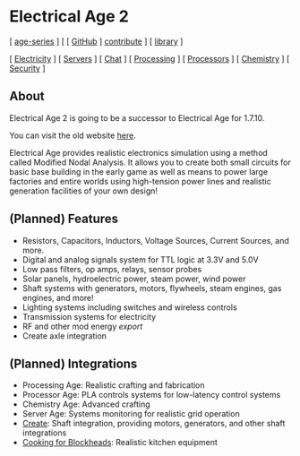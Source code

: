 # Electrical Age 2

[ [age-series](/) ] [ [ [GitHub](https://github.com/age-series) ] [contribute](../contribute) ] [ [library](../library) ]

[ [Electricity](electrical-age.md) ] [ [Servers](server-age.md) ] [ [Chat](chat-age.md) ] [ [Processing](processing-age.md) ] [ [Processors](processor-age.md) ] [ [Chemistry](chemistry-age.md) ] [ [Security](security-age.md) ]

## About

Electrical Age 2 is going to be a successor to Electrical Age for 1.7.10.

You can visit the old website [here](https://electrical-age.net/).

Electrical Age provides realistic electronics simulation using a method called Modified Nodal Analysis. It allows you to create both small circuits for basic base building in the early game as well as means to power large factories and entire worlds using high-tension power lines and realistic generation facilities of your own design!

## (Planned) Features

* Resistors, Capacitors, Inductors, Voltage Sources, Current Sources, and more.
* Digital and analog signals system for TTL logic at 3.3V and 5.0V
* Low pass filters, op amps, relays, sensor probes
* Solar panels, hydroelectric power, steam power, wind power
* Shaft systems with generators, motors, flywheels, steam engines, gas engines, and more!
* Lighting systems including switches and wireless controls
* Transmission systems for electricity
* RF and other mod energy _export_
* Create axle integration

## (Planned) Integrations

* Processing Age: Realistic crafting and fabrication
* Processor Age: PLA controls systems for low-latency control systems
* Chemistry Age: Advanced crafting
* Server Age: Systems monitoring for realistic grid operation
* [Create](https://www.curseforge.com/minecraft/mc-mods/create): Shaft integration, providing motors, generators, and other shaft integrations
* [Cooking for Blockheads](https://www.curseforge.com/minecraft/mc-mods/cooking-for-blockheads): Realistic kitchen equipment
